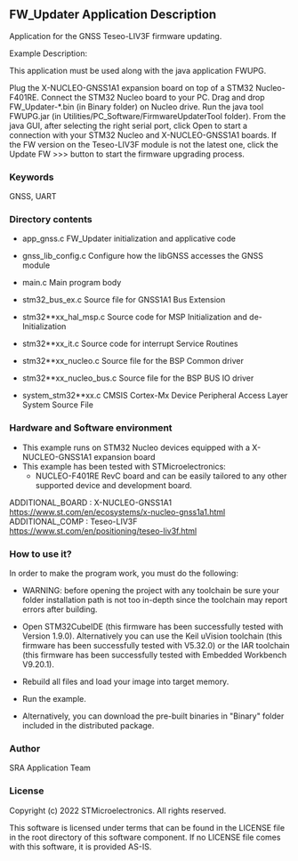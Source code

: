 
## <b>FW_Updater Application Description</b>

Application for the GNSS Teseo-LIV3F firmware updating.

Example Description:

This application must be used along with the java application FWUPG.

Plug the X-NUCLEO-GNSS1A1 expansion board on top of a STM32 Nucleo-F401RE.
Connect the STM32 Nucleo board to your PC.
Drag and drop FW_Updater-*.bin (in Binary folder) on Nucleo drive.
Run the java tool FWUPG.jar (in Utilities/PC_Software/FirmwareUpdaterTool folder).
From the java GUI, after selecting the right serial port, click Open to start a 
connection with your STM32 Nucleo and X-NUCLEO-GNSS1A1 boards.
If the FW version on the Teseo-LIV3F module is not the latest one, click the 
Update FW >>> button to start the firmware upgrading process.

### <b>Keywords</b>

GNSS, UART

### <b>Directory contents</b>

 - app_gnss.c             FW_Updater initialization and applicative code
 
 - gnss_lib_config.c      Configure how the libGNSS accesses the GNSS module
 
 - main.c                 Main program body
 
 - stm32_bus_ex.c         Source file for GNSS1A1 Bus Extension
 
 - stm32**xx_hal_msp.c    Source code for MSP Initialization and de-Initialization

 - stm32**xx_it.c         Source code for interrupt Service Routines

 - stm32**xx_nucleo.c     Source file for the BSP Common driver 
						
 - stm32**xx_nucleo_bus.c Source file for the BSP BUS IO driver
 
 - system_stm32**xx.c     CMSIS Cortex-Mx Device Peripheral Access Layer System Source File

### <b>Hardware and Software environment</b>

  - This example runs on STM32 Nucleo devices equipped with a X-NUCLEO-GNSS1A1 expansion board
  - This example has been tested with STMicroelectronics:
    - NUCLEO-F401RE RevC board
    and can be easily tailored to any other supported device and development board.

ADDITIONAL_BOARD : X-NUCLEO-GNSS1A1 https://www.st.com/en/ecosystems/x-nucleo-gnss1a1.html
ADDITIONAL_COMP : Teseo-LIV3F https://www.st.com/en/positioning/teseo-liv3f.html
  
### <b>How to use it?</b>

In order to make the program work, you must do the following:

 - WARNING: before opening the project with any toolchain be sure your folder
   installation path is not too in-depth since the toolchain may report errors
   after building.
   
 - Open STM32CubeIDE (this firmware has been successfully tested with Version 1.9.0).
   Alternatively you can use the Keil uVision toolchain (this firmware
   has been successfully tested with V5.32.0) or the IAR toolchain (this firmware has 
   been successfully tested with Embedded Workbench V9.20.1).
   
 - Rebuild all files and load your image into target memory.
 
 - Run the example.
 
 - Alternatively, you can download the pre-built binaries in "Binary" 
   folder included in the distributed package.

### <b>Author</b>

SRA Application Team

### <b>License</b>

Copyright (c) 2022 STMicroelectronics.
All rights reserved.

This software is licensed under terms that can be found in the LICENSE file
in the root directory of this software component.
If no LICENSE file comes with this software, it is provided AS-IS.
